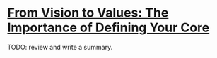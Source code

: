 # [From Vision to Values: The Importance of Defining Your Core](https://www.linkedin.com/pulse/20121029044359-22330283-to-manage-hyper-growth-get-your-launch-trajectory-right/)

TODO: review and write a summary.
